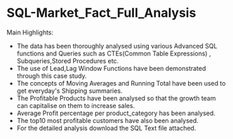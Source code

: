 # SQL-Market_Fact_Full_Analysis
Main Highlights:
- The data has been thoroughly analysed using various Advanced SQL functions and Queries such as CTEs(Common Table Expressions) , Subqueries,Stored Procedures etc.
- The use of Lead,Lag Window Functions have been demonstrated through this case study.
- The concepts of Moving Averages and Running Total have been used to get everyday's Shipping summaries.
- The Profitable Products have been analysed so that the growth team can capitalise on them to increase sales.
- Average Profit percentage per product_category has been analysed.
- The top10 most profitable customers have also been analysed.
- For the detailed analysis download the SQL Text file attached. 
